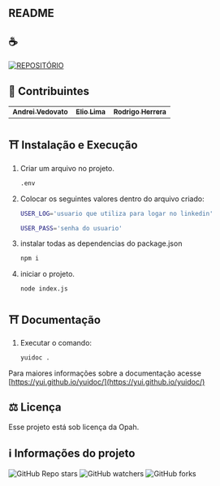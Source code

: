## README

## ☕ 
[![REPOSITÓRIO](https://img.shields.io/badge/repositório%20-%23323330.svg?&style=for-the-badge&logo=repositório&logoColor=black&color=8000FF)](https://git.opah.com.br/elio.lima/crawller-node/-/tree/master)



## 🥳 Contribuintes<br>

<table>
  <tr>
    <td align="center">
      <a href="#">
        <sub>
          <b>Andrei Vedovato</b>
        </sub>
      </a>
    </td>
    <td align="center">
      <a href="#">
        <sub>
          <b>Elio Lima</b>
        </sub>
      </a>
    </td>
    <td align="center">
      <a href="#">
        <sub>
          <b>Rodrigo Herrera</b>
        </sub>
      </a>
    </td>
  </tr>
</table>

## ⛩  Instalação e Execução <br>

1. Criar um arquivo no projeto.
 
    ```sh
    .env
    ```

2. Colocar os seguintes valores dentro do arquivo criado:

    ```sh
    USER_LOG='usuario que utiliza para logar no linkedin'
    ```
    
    ```sh
    USER_PASS='senha do usuario'
    ```

3. instalar todas as dependencias do package.json

    ```sh
    npm i
    ```

4. iniciar o projeto.

    ```sh
    node index.js
    ```

## ⛩  Documentação <br>

1. Executar o comando:
    ```sh
    yuidoc .
    ```
    
Para maiores informações sobre a documentação acesse [https://yui.github.io/yuidoc/](https://yui.github.io/yuidoc/)

## ⚖ Licença

Esse projeto está sob licença da Opah.

## ℹ️ Informações do projeto

![GitHub Repo stars](https://img.shields.io/github/stars/iuricode/README-template?style=for-the-badge)
![GitHub watchers](https://img.shields.io/github/watchers/iuricode/README-template?style=for-the-badge)
![GitHub forks](https://img.shields.io/github/forks/iuricode/README-template?style=for-the-badge)
